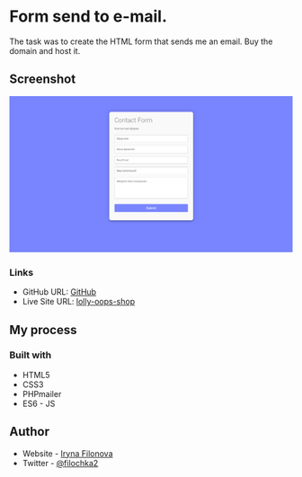# Form send to e-mail.

The task was to create the HTML form that sends me an email.
Buy the domain and host it.

## Screenshot

![](./Screenshot.png)

### Links

- GitHub URL: [GitHub](https://github.com/wonder-filka/form-mail-sender)
- Live Site URL: [lolly-oops-shop](http://lolly-oops-shop.website/)

## My process

### Built with

- HTML5
- CSS3
- PHPmailer
- ES6 - JS

## Author

- Website - [Iryna Filonova](https://sensational-cactus-93a152.netlify.app/)
- Twitter - [@filochka2](https://twitter.com/filochka2)
